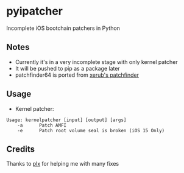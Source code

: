 # pyipatcher
Incomplete iOS bootchain patchers in Python
## Notes
* Currently it's in a very incomplete stage with only kernel patcher
* It will be pushed to pip as a package later
* patchfinder64 is ported from [xerub's patchfinder](https://github.com/xerub/patchfinder64)
## Usage
* Kernel patcher:
```
Usage: kernelpatcher [input] [output] [args]
	-a		Patch AMFI
	-e		Patch root volume seal is broken (iOS 15 Only)
```
## Credits
Thanks to [plx](https://github.com/justtryingthingsout) for helping me with many fixes
